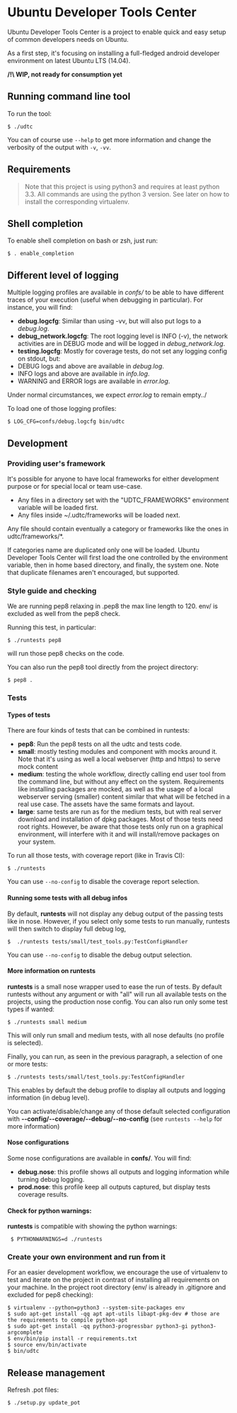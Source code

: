 # Ubuntu Developer Tools Center
Ubuntu Developer Tools Center is a project to enable quick and easy setup of common developers needs on Ubuntu.

<!---[![Build Status](https://api.travis-ci.org/didrocks/ubuntu-developer-tools-center.svg?branch=master)](https://travis-ci.org/didrocks/ubuntu-developer-tools-center) TRAVIS disabled until they support 14.04 (need python 3.4 with platform gi.repository)-->

As a first step, it's focusing on installing a full-fledged android developer environment on latest Ubuntu LTS (14.04).

**/!\ WIP, not ready for consumption yet**

## Running command line tool
To run the tool:

    $ ./udtc

You can of course use `--help` to get more information and change the verbosity of the output with `-v`, `-vv`.

## Requirements

> Note that this project is using python3 and requires at least python 3.3. All commands are using the python 3 version. See later on how to install the corresponding virtualenv.


## Shell completion

To enable shell completion on bash or zsh, just run:

    $ . enable_completion

## Different level of logging

Multiple logging profiles are available in *confs/* to be able to have different traces of your execution (useful when debugging in particular). For instance, you will find:

* **debug.logcfg**: Similar than using -vv, but will also put logs to a *debug.log*.
* **debug_network.logcfg**: The root logging level is INFO (-v), the network activities are in DEBUG mode and will be logged in *debug_network.log*.
* **testing.logcfg**: Mostly for coverage tests, do not set any logging config on stdout, but:
 * DEBUG logs and above are available in *debug.log*.
 * INFO logs and above are available in *info.log*.
 * WARNING and ERROR logs are available in *error.log*.

Under normal circumstances, we expect *error.log* to remain empty../

To load one of those logging profiles:

    $ LOG_CFG=confs/debug.logcfg bin/udtc

## Development
### Providing user's framework

It's possible for anyone to have local frameworks for either development purpose or for special local or team use-case.
* Any files in a directory set with the "UDTC_FRAMEWORKS" environment variable will be loaded first.
* Any files inside ~/.udtc/frameworks will be loaded next.

Any file should contain eventually a category or frameworks like the ones in udtc/frameworks/*.

If categories name are duplicated only one will be loaded. Ubuntu Developer Tools Center will first load the one controlled by the environment variable, then in home based directory, and finally, the system one.
Note that duplicate filenames aren't encouraged, but supported.


### Style guide and checking
We are running pep8 relaxing in .pep8 the max line length to 120. env/ is excluded as well from the pep8 check.

Running this test, in particular:

    $ ./runtests pep8

will run those pep8 checks on the code.

You can also run the pep8 tool directly from the project directory:

    $ pep8 .

### Tests
#### Types of tests
There are four kinds of tests that can be combined in runtests:

* **pep8**: Run the pep8 tests on all the udtc and tests code.
* **small**: mostly testing modules and component with mocks around it. Note that it's using as well a local webserver (http and https) to serve mock content
* **medium**: testing the whole workflow, directly calling end user tool from the command line, but without any effect on the system. Requirements like installing packages are mocked, as well as the usage of a local webserver serving (smaller) content similar that what will be fetched in a real use case. The assets have the same formats and layout.
* **large**: same tests are run as for the medium tests, but with real server download and installation of dpkg packages. Most of those tests need root rights. However, be aware that those tests only run on a graphical environment, will interfere with it and will install/remove packages on your system.

To run all those tests, with coverage report (like in Travis CI):

    $ ./runtests

You can use `--no-config` to disable the coverage report selection.

#### Running some tests with all debug infos
By default, **runtests** will not display any debug output of the passing tests like in nose. However, if you select only some tests to run manually, runtests will then switch to display full debug log,

    $  ./runtests tests/small/test_tools.py:TestConfigHandler

You can use `--no-config` to disable the debug output selection.

#### More information on runtests
**runtests** is a small nose wrapper used to ease the run of tests. By default runtests without any argument or with "all" will run all available tests on the projects, using the production nose config.
You can also run only some test types if wanted:

    $ ./runtests small medium

This will only run small and medium tests, with all nose defaults (no profile is selected).

Finally, you can run, as seen in the previous paragraph, a selection of one or more tests:

    $ ./runtests tests/small/test_tools.py:TestConfigHandler

This enables by default the debug profile to display all outputs and logging information (in debug level).

You can activate/disable/change any of those default selected configuration with **--config/--coverage/--debug/--no-config** (see `runtests --help` for more information)

#### Nose configurations

Some nose configurations are available in **confs/**. You will find:

* **debug.nose**: this profile shows all outputs and logging information while turning debug logging.
* **prod.nose**: this profile keep all outputs captured, but display tests coverage results.

#### Check for python warnings:

**runtests** is compatible with showing the python warnings:

     $ PYTHONWARNINGS=d ./runtests

### Create your own environment and run from it
For an easier development workflow, we encourage the use of virtualenv to test and iterate on the project in contrast of installing all requirements on your machine. In the project root directory (env/ is already in .gitignore and excluded for pep8 checking):

    $ virtualenv --python=python3 --system-site-packages env
    $ sudo apt-get install -qq apt apt-utils libapt-pkg-dev # those are the requirements to compile python-apt
    $ sudo apt-get install -qq python3-progressbar python3-gi python3-argcomplete
    $ env/bin/pip install -r requirements.txt
    $ source env/bin/activate
    $ bin/udtc

## Release management
Refresh .pot files:

    $ ./setup.py update_pot

